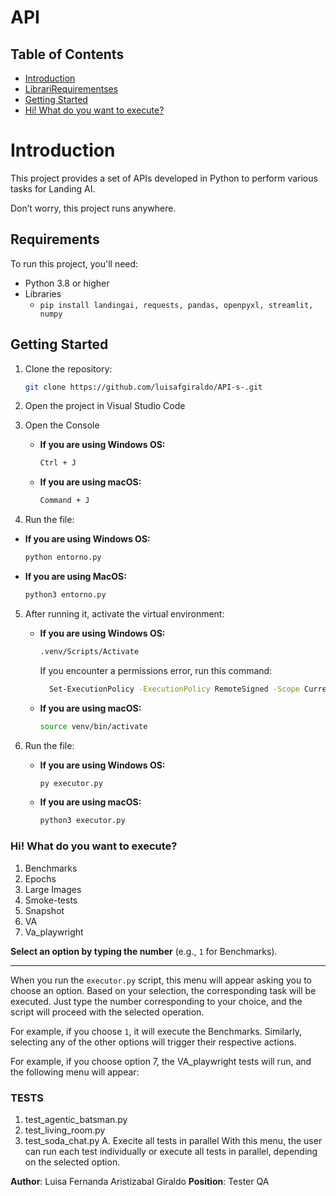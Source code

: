 # API

## Table of Contents

- [Introduction](#introduction)
- [LibrariRequirementses](#Requirements)
- [Getting Started](#getting-started)
- [Hi! What do you want to execute?](#hi-what-do-you-want-to-execute)

# Introduction

This project provides a set of APIs developed in Python to perform various tasks for Landing AI.

Don’t worry, this project runs anywhere.

## Requirements

To run this project, you'll need:
- Python 3.8 or higher
- Libraries 
  - `pip install landingai, requests, pandas, openpyxl, streamlit, numpy`

## Getting Started

1. Clone the repository:

   ```bash
   git clone https://github.com/luisafgiraldo/API-s-.git
   ```

2. Open the project in Visual Studio Code
3. Open the Console 

    - **If you are using Windows OS:**

        ```bash
        Ctrl + J
        ```

    - **If you are using macOS:**

        ```bash
        Command + J
        ```

4. Run the file:

 - **If you are using Windows OS:**
    ```bash
    python entorno.py
    ```

 - **If you are using MacOS:**
    ```bash
    python3 entorno.py
    ```

5. After running it, activate the virtual environment:

    - **If you are using Windows OS:**

        ```bash
        .venv/Scripts/Activate
        ```

        If you encounter a permissions error, run this command:
        
        ```bash
          Set-ExecutionPolicy -ExecutionPolicy RemoteSigned -Scope CurrentUser
        ```

    - **If you are using macOS:**

      ```bash
      source venv/bin/activate
      ```
6. Run the file:

    - **If you are using Windows OS:**

        ```bash
        py executor.py
        ```

    - **If you are using macOS:**

        ```bash
        python3 executor.py
        ```

### Hi! What do you want to execute?

  1. Benchmarks  
  2. Epochs
  3. Large Images  
  4. Smoke-tests  
  5. Snapshot  
  6. VA
  7. Va_playwright  

  **Select an option by typing the number** (e.g., `1` for Benchmarks).

---

When you run the `executor.py` script, this menu will appear asking you to choose an option. Based on your selection, the corresponding task will be executed. Just type the number corresponding to your choice, and the script will proceed with the selected operation.

For example, if you choose `1`, it will execute the Benchmarks. Similarly, selecting any of the other options will trigger their respective actions.

For example, if you choose option 7, the VA_playwright tests will run, and the following menu will appear:
### TESTS
1. test_agentic_batsman.py
2. test_living_room.py
3. test_soda_chat.py
 A. Execite all tests in parallel
With this menu, the user can run each test individually or execute all tests in parallel, depending on the selected option.


**Author**: Luisa Fernanda Aristizabal Giraldo
**Position**: Tester QA





















